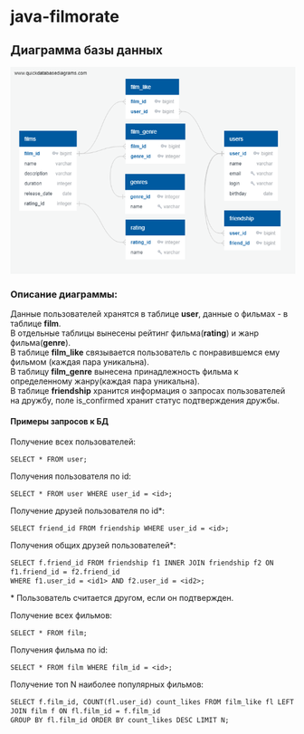 # java-filmorate
## Диаграмма базы данных
![Database Diagram](/QuickDBD-filmorate.png)

### Описание диаграммы:
Данные пользователей хранятся в таблице **user**, данные о фильмах - в таблице **film**.  
В отдельные таблицы вынесены рейтинг фильма(**rating**) и жанр фильма(**genre**).  
В таблице **film_like** связывается пользователь с понравившемся ему фильмом (каждая пара уникальна).  
В таблицу **film_genre** вынесена принадлежность фильма к определенному жанру(каждая пара уникальна).  
В таблице **friendship** хранится информация о запросах пользователей на дружбу, поле is_confirmed хранит статус подтверждения дружбы.

#### Примеры запросов к БД

Получение всех пользователей:
```
SELECT * FROM user;
```

Получения пользователя по id:
```
SELECT * FROM user WHERE user_id = <id>;
```

Получение друзей пользователя по id*:
```
SELECT friend_id FROM friendship WHERE user_id = <id>;
```

Получения общих друзей пользователей*:
```
SELECT f.friend_id FROM friendship f1 INNER JOIN friendship f2 ON f1.friend_id = f2.friend_id 
WHERE f1.user_id = <id1> AND f2.user_id = <id2>;
```

\* Пользователь считается другом, если он подтвержден.

Получение всех фильмов:
```
SELECT * FROM film;
```

Получения фильма по id:
```
SELECT * FROM film WHERE film_id = <id>;
```

Получение топ N наиболее популярных фильмов:
```
SELECT f.film_id, COUNT(fl.user_id) count_likes FROM film_like fl LEFT JOIN film f ON fl.film_id = f.film_id 
GROUP BY fl.film_id ORDER BY count_likes DESC LIMIT N;
```
